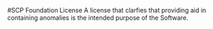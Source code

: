 #SCP Foundation License
A license that clarfies that providing aid in containing anomalies is the intended purpose of the Software.
